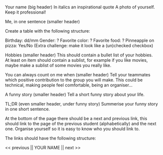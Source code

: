 Your name (big header)
In italics an inspirational quote
A photo of yourself. Keep it professional!

Me, in one sentence (smaller header)

Create a table with the following structure:

Birthday: dd/mm
Gender: ?
Favorite color: ?
Favorite food: ?
Pinneapple on pizza: Yes/No (Extra challenge: make it look like a (un)checked checkbox)

Hobbies (smaller header)
This should contain a bullet list of your hobbies.
At least on item should contain a sublist, for example if you like movies, maybe make a sublist of some movies you really like.

You can always count on me when (smaller header)
Tell your teammates which positive contribution to the group you will make.
This could be technical, making people feel comfortable, being an organiser...

A funny story (smaller header)
Tell a short funny story about your life.

TL;DR (even smaller header, under funny story)
Summerise your funny story in one short sentence.

At the bottom of the page there should be a next and previous link, this should link to the page of the previous student (alphabetically) and the next one.
Organise yourself so it is easy to know who you should link to.

The links should have the following structure:

<< previous || YOUR NAME || next >>
